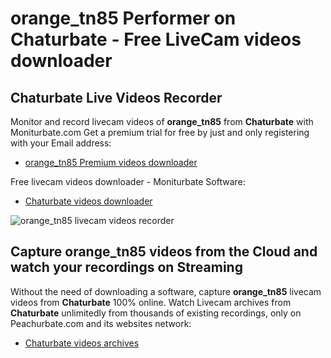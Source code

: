 # orange_tn85 Performer on Chaturbate - Free LiveCam videos downloader

## Chaturbate Live Videos Recorder

Monitor and record livecam videos of **orange_tn85** from **Chaturbate** with Moniturbate.com
Get a premium trial for free by just and only registering with your Email address:
* [orange_tn85 Premium videos downloader](https://moniturbate.com/request-demo-licence-key.html)

Free livecam videos downloader - Moniturbate Software:
* [Chaturbate videos downloader](https://moniturbate.com/moniturbate-download-software.html)

![orange_tn85 livecam videos recorder](https://peachurnet.com/templates/moniturbate-software.png)


## Capture orange_tn85 videos from the Cloud and watch your recordings on Streaming

Without the need of downloading a software, capture **orange_tn85** livecam videos from **Chaturbate** 100% online.
Watch Livecam archives from **Chaturbate** unlimitedly from thousands of existing recordings, only on Peachurbate.com and its websites network:
* [Chaturbate videos archives](https://peachurnet.com/)